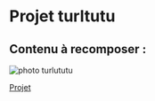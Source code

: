 # Projet turltutu 

## Contenu à recomposer : 
<img src="turlututu.png"
     alt="photo turlututu"/>


[Projet](https://zakariaselassi.github.io/turlututu/)

